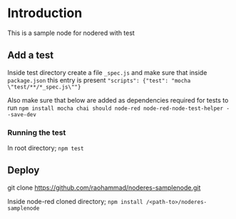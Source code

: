 # Introduction

This is a sample node for nodered with test

## Add a test

Inside test directory create a file `_spec.js` and make sure that inside `package.json` this entry is present `"scripts": {"test": "mocha \"test/**/*_spec.js\""}`

Also make sure that below are added as dependencies required for tests to run `npm install mocha chai should node-red node-red-node-test-helper --save-dev`

### Running the test

In root directory; `npm test`

## Deploy 

git clone https://github.com/raohammad/noderes-samplenode.git

Inside node-red cloned directory; `npm install /<path-to>/noderes-samplenode`